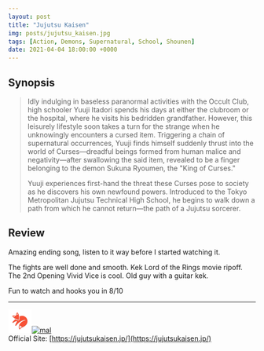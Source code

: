 ```yaml
---
layout: post
title: "Jujutsu Kaisen"
img: posts/jujutsu_kaisen.jpg 
tags: [Action, Demons, Supernatural, School, Shounen]
date: 2021-04-04 18:00:00 +0000
---
```


## Synopsis
>Idly indulging in baseless paranormal activities with the Occult Club, high schooler Yuuji Itadori spends his days at either the clubroom or the hospital, where he visits his bedridden grandfather. However, this leisurely lifestyle soon takes a turn for the strange when he unknowingly encounters a cursed item. Triggering a chain of supernatural occurrences, Yuuji finds himself suddenly thrust into the world of Curses—dreadful beings formed from human malice and negativity—after swallowing the said item, revealed to be a finger belonging to the demon Sukuna Ryoumen, the "King of Curses."
>
>Yuuji experiences first-hand the threat these Curses pose to society as he discovers his own newfound powers. Introduced to the Tokyo Metropolitan Jujutsu Technical High School, he begins to walk down a path from which he cannot return—the path of a Jujutsu sorcerer.

## Review
Amazing ending song, listen to it way before I started watching it.

The fights are well done and smooth. Kek Lord of the Rings movie ripoff. The 2nd Opening Vivid Vice is cool. Old guy with a guitar kek.
   
Fun to watch and hooks you in 8/10

---

[![kitsu](..\assets\img\kitsu.png)](https://kitsu.io/anime/jujutsu-kaisen)[![mal](..\assets\img\mal.ico)](https://myanimelist.net/anime/40748/Jujutsu_Kaisen_TV)  
Official Site: [https://jujutsukaisen.jp/](https://jujutsukaisen.jp/)